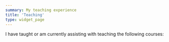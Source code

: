 ```yaml
---
summary: My teaching experience
title: 'Teaching'
type: widget_page
---
```


I have taught or am currently assisting with teaching the following courses:
